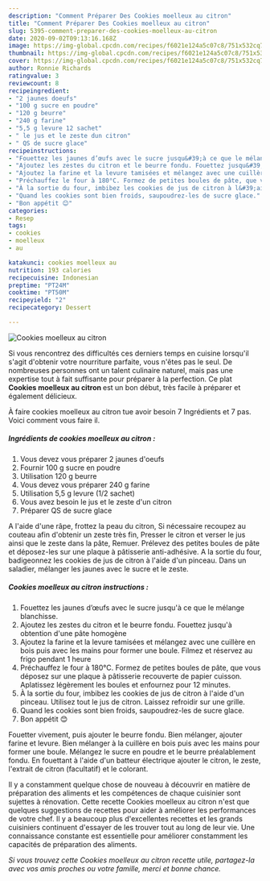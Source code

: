 ```yaml
---
description: "Comment Préparer Des Cookies moelleux au citron"
title: "Comment Préparer Des Cookies moelleux au citron"
slug: 5395-comment-preparer-des-cookies-moelleux-au-citron
date: 2020-09-02T09:13:16.168Z
image: https://img-global.cpcdn.com/recipes/f6021e124a5c07c8/751x532cq70/cookies-moelleux-au-citron-photo-principale-de-la-recette.jpg
thumbnail: https://img-global.cpcdn.com/recipes/f6021e124a5c07c8/751x532cq70/cookies-moelleux-au-citron-photo-principale-de-la-recette.jpg
cover: https://img-global.cpcdn.com/recipes/f6021e124a5c07c8/751x532cq70/cookies-moelleux-au-citron-photo-principale-de-la-recette.jpg
author: Ronnie Richards
ratingvalue: 3
reviewcount: 8
recipeingredient:
- "2 jaunes doeufs"
- "100 g sucre en poudre"
- "120 g beurre"
- "240 g farine"
- "5,5 g levure 12 sachet"
- " le jus et le zeste dun citron"
- " QS de sucre glace"
recipeinstructions:
- "Fouettez les jaunes d’œufs avec le sucre jusqu&#39;à ce que le mélange blanchisse."
- "Ajoutez les zestes du citron et le beurre fondu. Fouettez jusqu&#39;à obtention d&#39;une pâte homogène"
- "Ajoutez la farine et la levure tamisées et mélangez avec une cuillère en bois puis avec les mains pour former une boule. Filmez et réservez au frigo pendant 1 heure"
- "Préchauffez le four à 180°C. Formez de petites boules de pâte, que vous déposez sur une plaque à pâtisserie recouverte de papier cuisson. Aplatissez légèrement les boules et enfournez pour 12 minutes."
- "À la sortie du four, imbibez les cookies de jus de citron à l&#39;aide d&#39;un pinceau. Utilisez tout le jus de citron. Laissez refroidir sur une grille."
- "Quand les cookies sont bien froids, saupoudrez-les de sucre glace."
- "Bon appétit 😊"
categories:
- Resep
tags:
- cookies
- moelleux
- au

katakunci: cookies moelleux au 
nutrition: 193 calories
recipecuisine: Indonesian
preptime: "PT24M"
cooktime: "PT50M"
recipeyield: "2"
recipecategory: Dessert

---
```



![Cookies moelleux au citron](https://img-global.cpcdn.com/recipes/f6021e124a5c07c8/751x532cq70/cookies-moelleux-au-citron-photo-principale-de-la-recette.jpg)

Si vous rencontrez des difficultés ces derniers temps en cuisine lorsqu'il s'agit d'obtenir votre nourriture parfaite, vous n'êtes pas le seul. De nombreuses personnes ont un talent culinaire naturel, mais pas une expertise tout à fait suffisante pour préparer à la perfection. Ce plat <strong> Cookies moelleux au citron </strong> est un bon début, très facile à préparer et également délicieux.

<!--inarticleads1-->

À faire cookies moelleux au citron tue avoir besoin 7 Ingrédients et 7 pas. Voici comment vous faire il.

##### Ingrédients de cookies moelleux au citron :

1. Vous devez vous préparer 2 jaunes d&#39;oeufs
1. Fournir 100 g sucre en poudre
1. Utilisation 120 g beurre
1. Vous devez vous préparer 240 g farine
1. Utilisation 5,5 g levure (1/2 sachet)
1. Vous avez besoin  le jus et le zeste d&#39;un citron
1. Préparer  QS de sucre glace


A l&#39;aide d&#39;une râpe, frottez la peau du citron, Si nécessaire recoupez au couteau afin d&#39;obtenir un zeste très fin, Presser le citron et verser le jus ainsi que le zeste dans la pâte, Remuer. Prélevez des petites boules de pâte et déposez-les sur une plaque à pâtisserie anti-adhésive. A la sortie du four, badigeonnez les cookies de jus de citron à l&#39;aide d&#39;un pinceau. Dans un saladier, mélanger les jaunes avec le sucre et le zeste. 

<!--inarticleads2-->

##### Cookies moelleux au citron instructions :

1. Fouettez les jaunes d’œufs avec le sucre jusqu&#39;à ce que le mélange blanchisse.
1. Ajoutez les zestes du citron et le beurre fondu. Fouettez jusqu&#39;à obtention d&#39;une pâte homogène
1. Ajoutez la farine et la levure tamisées et mélangez avec une cuillère en bois puis avec les mains pour former une boule. Filmez et réservez au frigo pendant 1 heure
1. Préchauffez le four à 180°C. Formez de petites boules de pâte, que vous déposez sur une plaque à pâtisserie recouverte de papier cuisson. Aplatissez légèrement les boules et enfournez pour 12 minutes.
1. À la sortie du four, imbibez les cookies de jus de citron à l&#39;aide d&#39;un pinceau. Utilisez tout le jus de citron. Laissez refroidir sur une grille.
1. Quand les cookies sont bien froids, saupoudrez-les de sucre glace.
1. Bon appétit 😊


Fouetter vivement, puis ajouter le beurre fondu. Bien mélanger, ajouter farine et levure. Bien mélanger à la cuillère en bois puis avec les mains pour former une boule. Mélangez le sucre en poudre et le beurre préalablement fondu. En fouettant à l&#39;aide d&#39;un batteur électrique ajouter le citron, le zeste, l&#39;extrait de citron (facultatif) et le colorant. 

<!--inarticleads1-->

<p>
Il y a constamment quelque chose de nouveau à découvrir en matière de préparation des aliments et les compétences de chaque cuisinier sont sujettes à rénovation. Cette recette Cookies moelleux au citron n'est que quelques suggestions de recettes pour aider à améliorer les performances de votre chef. Il y a beaucoup plus d'excellentes recettes et les grands cuisiniers continuent d'essayer de les trouver tout au long de leur vie. Une connaissance constante est essentielle pour améliorer constamment les capacités de préparation des aliments.
</p>

<p>
<i>Si vous trouvez cette Cookies moelleux au citron recette utile, partagez-la avec vos amis proches ou votre famille, merci et bonne chance.</i>
</p>
